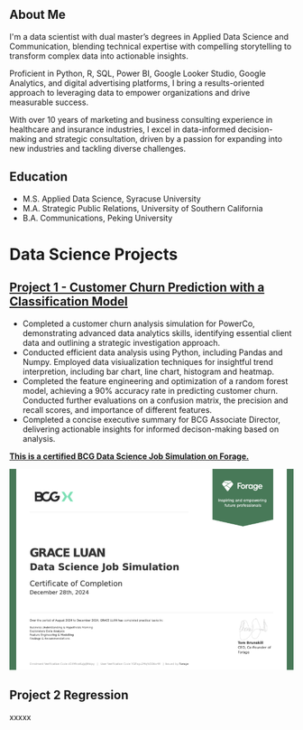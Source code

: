 ## About Me
I'm a data scientist with dual master’s degrees in Applied Data Science and Communication, blending technical expertise with compelling storytelling to transform complex data into actionable insights. 

Proficient in Python, R, SQL, Power BI, Google Looker Studio, Google Analytics, and digital advertising platforms, I bring a results-oriented approach to leveraging data to empower organizations and drive measurable success.

With over 10 years of marketing and business consulting experience in healthcare and insurance industries, I excel in data-informed decision-making and strategic consultation, driven by a passion for expanding into new industries and tackling diverse challenges. 

## Education
- M.S. Applied Data Science, Syracuse University
- M.A. Strategic Public Relations, University of Southern California
- B.A. Communications, Peking University
  
# Data Science Projects

## [Project 1 - Customer Churn Prediction with a Classification Model](https://github.com/GraceLQ/BCG_Customer_Churn_Classification.git)

- Completed a customer churn analysis simulation for PowerCo, demonstrating advanced data analytics skills, identifying essential client data and outlining a strategic investigation approach.
- Conducted efficient data analysis using Python, including Pandas and Numpy. Employed data visiualization techniques for insightful trend interpretion, including bar chart, line chart, histogram and heatmap.
- Completed the feature engineering and optimization of a random forest model, achieving a 90% accuracy rate in predicting customer churn. Conducted further evaluations on a confusion matrix, the precision and recall scores, and importance of different features.
- Completed a concise executive summary for BCG Associate Director, delivering actionable insights for informed decison-making based on analysis.

**[This is a certified BCG Data Science Job Simulation on Forage.](https://forage-uploads-prod.s3.amazonaws.com/completion-certificates/SKZxezskWgmFjRvj9/Tcz8gTtprzAS4xSoK_SKZxezskWgmFjRvj9_YGFsgu2Mqfs5SNxrW_1735360236276_completion_certificate.pdf)**

![alt text](certificate.png) 

## Project 2 Regression
xxxxx
